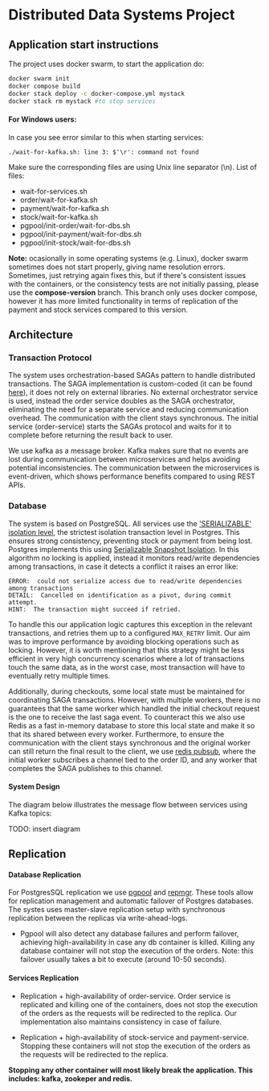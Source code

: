 # Distributed Data Systems Project 

## Application start instructions

The project uses docker swarm, to start the application do: 

```bash
docker swarm init
docker compose build
docker stack deploy -c docker-compose.yml mystack
docker stack rm mystack #to stop services
```

#### For Windows users:

In case you see error similar to this when starting services:
```
./wait-for-kafka.sh: line 3: $'\r': command not found
```
Make sure the corresponding files are using Unix line separator (\n).
List of files:
- wait-for-services.sh
- order/wait-for-kafka.sh
- payment/wait-for-kafka.sh
- stock/wait-for-kafka.sh
- pgpool/init-order/wait-for-dbs.sh
- pgpool/init-payment/wait-for-dbs.sh
- pgpool/init-stock/wait-for-dbs.sh


**Note:** ocasionally in some operating systems (e.g. Linux), docker swarm sometimes does not start properly, giving name resolution errors. Sometimes, just retrying again fixes this, but if there's consistent issues with the containers, or the consistency tests are not initially passing, please use the **compose-version** branch. This branch only uses docker compose, however it has more limited functionality in terms of replication of the payment and stock services compared to this version.

## Architecture

### Transaction Protocol
The system uses orchestration-based SAGAs pattern to handle distributed transactions. The SAGA implementation is custom-coded (it can be found [here](order/orchestrator.py)), it does not rely on external libraries. No external orchestrator service is used, instead the order service doubles as the SAGA orchestrator, eliminating the need for a separate service and reducing communication overhead. The communication with the client stays synchronous. The initial service (order-service) starts the SAGAs protocol and waits for it to complete before returning the result back to user.

We use kafka as a message broker. Kafka makes sure that no events are lost during communication between microservices and helps avoiding potential inconsistencies. The communication between the microservices is event-driven, which shows performance benefits compared to using REST APIs.

### Database

The system is based on PostgreSQL. All services use the ['SERIALIZABLE' isolation level](https://www.postgresql.org/docs/current/transaction-iso.html), the strictest isolation transaction level in Postgres. This ensures strong consistency, preventing stock or payment from being lost. Postgres implements this using [Serializable Snapshot Isolation](https://wiki.postgresql.org/wiki/SSI). In this algorithm no locking is applied, instead it monitors read/write dependencies among transactions, in case it detects a conflict it raises an error like:
```
ERROR:  could not serialize access due to read/write dependencies among transactions
DETAIL:  Cancelled on identification as a pivot, during commit attempt.
HINT:  The transaction might succeed if retried.
```  
To handle this our application logic captures this exception in the relevant transactions, and retries them up to a configured `MAX_RETRY` limit. Our aim was to improve performance by avoiding blocking operations such as locking. However, it is worth mentioning that this strategy might be less efficient in very high concurrency scenarios where a lot of transactions touch the same data, as in the worst case, most transaction will have to eventually retry multiple times.

Additionally, during checkouts, some local state must be maintained for coordinating SAGA transactions. However, with multiple workers, there is no guarantees that the same worker which handled the initial checkout request is the one to receive the last saga event. To counteract this we also use Redis as a fast in-memory database to store this local state and make it so that its shared between every worker. Furthermore, to ensure the communication with the client stays synchronous and the original worker can still return the final result to the client, we use [redis pubsub](https://redis.io/docs/latest/develop/interact/pubsub/), where the initial worker subscribes a channel tied to the order ID, and any worker that completes the SAGA publishes to this channel.

#### System Design
The diagram below illustrates the message flow between services using Kafka topics:

TODO: insert diagram

  
## Replication
#### Database Replication
For PostgresSQL replication we use [pgpool](https://www.pgpool.net/mediawiki/index.php/Main_Page) and [repmgr](https://www.repmgr.org/). These tools allow for replication management and automatic failover of Postgres databases. The systes uses master-slave replication setup with synchronous replication between the replicas via write-ahead-logs.

- Pgpool will also detect any database failures and perform failover, achieving high-availability in case any db container is killed.  Killing any database container will not stop the execution of the orders. Note: this failover usually takes a bit to execute (around 10-50 seconds). 

#### Services Replication
- Replication + high-availability of order-service. Order service is replicated and killing one of the containers, does not stop the execution of the orders as the requests will be redirected to the replica. Our implementation also maintains consistency in case of failure. 

- Replication + high-availability of stock-service and payment-service. Stopping these containers will not stop the execution of the orders as the requests will be redirected to the replica. 

**Stopping any other container will most likely break the application. This includes: kafka, zookeper and redis.**